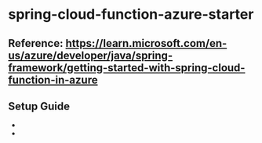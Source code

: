 # spring-cloud-function-azure-starter
## Reference: https://learn.microsoft.com/en-us/azure/developer/java/spring-framework/getting-started-with-spring-cloud-function-in-azure
## Setup Guide
-
-